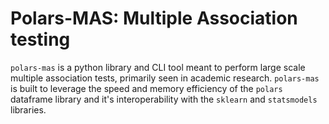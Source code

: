 # Polars-MAS: Multiple Association testing

`polars-mas` is a python library and CLI tool meant to perform large scale multiple association tests, primarily seen in academic research. `polars-mas` is built to leverage the speed and memory efficiency of the `polars` dataframe library and it's interoperability with the `sklearn` and `statsmodels` libraries. 
